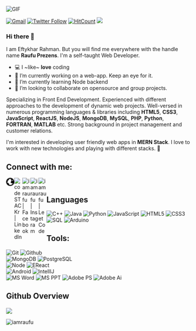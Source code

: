 ![GIF](https://github.com/iamraufu/iamraufu/blob/main/Assets/banner.jpg)

[![Gmail](https://img.shields.io/badge/%20-Send%20Mail-black?color=14171A&labelColor=ef5350&logo=gmail&logoColor=ffffff)](mailto:eftykhar.rahman@g.bracu.ac.bd)
[![Twitter Follow](https://img.shields.io/twitter/follow/10?label=Followers&style=social)](https://twitter.com/iamraufu)
[![HitCount](http://hits.dwyl.com/iamraufu/iamraufu.svg)](http://hits.dwyl.com/iamraufu/iamraufu)
 <img src="https://komarev.com/ghpvc/?username=iamraufu">
<!-- ![visitors](https://visitor-badge.laobi.icu/badge?page_id=iamraufu.iamraufu) -->
### Hi there 👋

I am Eftykhar Rahman. But you will find me everywhere with the handle name **Raufu Prezens**. I'm a self-taught Web Developer.  

- 💻 I ~like~ **love** coding
- 🔭 I’m currently working on a web-app. Keep an eye for it.
- 🌱 I’m currently learning Node backend
- 👯 I’m looking to collaborate on opensource and group projects.

Specializing in Front End Development. Experienced with different approaches to the development of dynamic web projects. Well-versed in numerous programming languages & libraries including **HTML5**, **CSS3**, **JavaScript**, **ReactJS**, **NodeJS**, **MongoDB**, **MySQL**, **PHP**, **Python**, **FORTRAN**, **MATLAB** etc. Strong background in project management and customer relations.

I'm interested in developing user friendly web apps in **MERN Stack**. I love to work with new technologies and playing with different stacks. 🤖

<!-- - Usesless Stats:
- 🏅 Number of times I was asked to hack a FB : 3
- 📱  Number of times I was approached with an app idea: 7 
-->
 ## Connect with me:

[<img align="left" alt="iamraufu" width="22px" src="https://raw.githubusercontent.com/iconic/open-iconic/master/svg/globe.svg" />][website]
[<img align="left" alt="codeSTACKr | LinkedIn" width="22px" src="https://cdn.jsdelivr.net/npm/simple-icons@v3/icons/linkedin.svg" />][linkedin] 
[<img align="left" alt="iamraufu | Facebook" width="22px" src="https://cdn.jsdelivr.net/npm/simple-icons@v3/icons/facebook.svg" />][facebook]
[<img align="left" alt="iamraufu | Instagram" width="22px" src="https://cdn.jsdelivr.net/npm/simple-icons@v3/icons/instagram.svg" />][instagram]
[<img align="left" alt="iamraufu | LeetCode" width="22px" src="https://cdn.jsdelivr.net/npm/simple-icons@v3/icons/leetcode.svg" />][leetcode]

<br /> 

## Languages

![C++](https://img.shields.io/badge/-C++-000000?style=flat&logo=c%2B%2B)
![Java](https://img.shields.io/badge/-Java-000000?style=flat&logo=java)
![Python](https://img.shields.io/badge/-Python-000000?style=flat&logo=python)
![JavaScript](https://img.shields.io/badge/-JavaScript-000000?style=flat&logo=javascript)
![HTML5](https://img.shields.io/badge/-HTML5-000000?style=flat&logo=html5)
![CSS3](https://img.shields.io/badge/-CSS-000000?style=flat&logo=css3)
![SQL](https://img.shields.io/badge/-SQL-000000?style=flat&logo=mysql)
![Arduino](https://img.shields.io/badge/-Arduino-000000?style=flat&logo=arduino)

## Tools:

![Git](https://img.shields.io/badge/-Git-000000?style=flat&logo=git)
![Github](https://img.shields.io/badge/-Github-000000?style=flat&logo=github) <br />
![MongoDB](https://img.shields.io/badge/-MongoDB-000000?style=flat&logo=mongodb)
![PostgreSQL](https://img.shields.io/badge/-PostgreSQL-000000?style=flat&logo=postgresql) <br />
![Node](https://img.shields.io/badge/-Node-000000?style=flat&logo=node.js)
![EReact](https://img.shields.io/badge/-React-000000?style=flat&logo=react) <br />
![Android](https://img.shields.io/badge/-Android-000000?style=flat&logo=android)
![IntellIJ](https://img.shields.io/badge/-IntellIJ%20IDEA-000000?style=flat&logo=intellij%20idea) <br />
![MS Word](https://img.shields.io/badge/-MS%20Word-000000?style=flat&logo=microsoft%20word)
![MS PPT](https://img.shields.io/badge/-MS%20Powerpoint-000000?style=flat&logo=microsoft%20powerpoint)
![Adobe PS](https://img.shields.io/badge/-Adobe%20Photoshop-000000?style=flat&logo=adobe%20photoshop)
![Adobe Ai](https://img.shields.io/badge/-Adobe%20Illustrator-000000?style=flat&logo=adobe%20illustrator)

## Github Overview

<p align="left">
  <a href="https://github.com/iamraufu"> <img align="center" src="https://github-readme-stats.anuraghazra1.vercel.app/api/top-langs/?username=iamraufu&layout=compact&theme=radical" />
</a>
</p>
<p align="left"> <img src="https://github-readme-stats.vercel.app/api?username=iamraufu&theme=synthwave&show_icons=true" alt="iamraufu" /> </h1>

[website]: https://iamraufu.github.io/
[instagram]: https://instagram.com/iamraufu
[facebook]: https://www.facebook.com/iamraufu/
[leetcode]:https://leetcode.com/profile/iamraufu
[linkedin]:https://www.linkedin.com/in/eftykharrahman/
